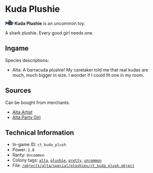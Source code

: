 # Kuda Plushie

<img src="https://raw.githubusercontent.com/Ceterai/Enternia/main/objects/alta/special/plushies/ct_kuda_plush.png" alt="Kuda Plushie icon" loading="lazy" height=16px width="auto" /> **Kuda Plushie** is an uncommon toy.

A shark plushie. Every good girl needs one.

## Ingame

Species descriptions:

- Alta: A barracuda plushie! My caretaker told me that real kudas are much, much bigger in size. I wonder if I could fit one in my room.

## Sources

Can be bought from merchants:

- [Alta Artist](https://ceterai.github.io/MyEnternia/Wiki/AltaArtist)
- [Alta Party Girl](https://ceterai.github.io/MyEnternia/Wiki/AltaPartyGirl)

## Technical Information

- In-game ID: `ct_kuda_plush`
- Power: `2.0`
- Rarity: `Uncommon`
- Colony tags: [`alta`](https://ceterai.github.io/MyEnternia/Wiki/Tags/Alta), [`plushie`](https://ceterai.github.io/MyEnternia/Wiki/Tags/Plushie), [`pretty`](https://ceterai.github.io/MyEnternia/Wiki/Tags/Pretty), [`uncommon`](https://ceterai.github.io/MyEnternia/Wiki/Tags/Uncommon)
- File: [`/objects/alta/special/plushies/ct_kuda_plush.object`](https://github.com/Ceterai/Enternia/blob/main/objects/alta/special/plushies/ct_kuda_plush.object)
